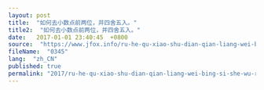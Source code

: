 ```yaml
---
layout: post
title:  "如何去小数点前两位，并四舍五入。"
title2:  "如何去小数点前两位，并四舍五入。"
date:   2017-01-01 23:40:45  +0800
source:  "https://www.jfox.info/ru-he-qu-xiao-shu-dian-qian-liang-wei-bing-si-she-wu-ru.html"
fileName:  "0345"
lang:  "zh_CN"
published: true
permalink: "2017/ru-he-qu-xiao-shu-dian-qian-liang-wei-bing-si-she-wu-ru.html"
---
```



